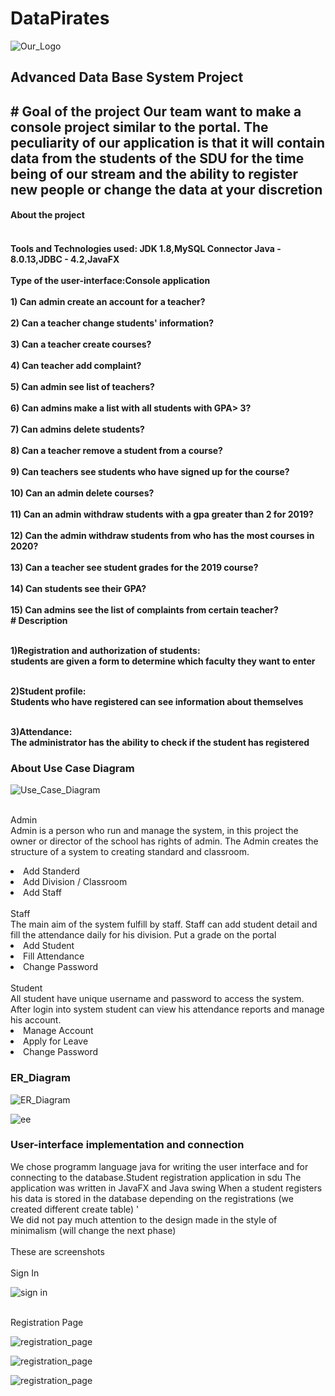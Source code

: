 # DataPirates
![Our_Logo](https://github.com/Abylaikhanaaaaa/DataPirates/blob/main/logo.png)
<h2>Advanced Data Base System Project<h2> 
# Goal of the project
Our team want to make a console project similar to the portal. The peculiarity of our application is that it will contain data from the students of the SDU for the time being of our stream and the ability to register new people or change the data at your discretion
<h4> About the project<h4>
<br> Tools and Technologies used: JDK 1.8,MySQL Connector Java - 8.0.13,JDBC - 4.2,JavaFX</br>
<br>Type of the user-interface:Console application</br>
<br>1) Can admin create an account for a teacher?</br>
<br>2) Can a teacher change students' information?</br>
<br>3) Can a teacher create courses?</br>
<br>4) Can teacher add complaint?</br>
<br>5) Can admin see list of teachers?</br>
<br>6) Can admins make a list with all students with GPA> 3?<br>
<br>7) Can admins delete students?</br>
<br>8) Can a teacher remove a student from a course?</br>
<br>9) Can teachers see students who have signed up for the course?</br>
<br>10) Can an admin delete courses?</br>
<br>11) Can an admin withdraw students with a gpa greater than 2 for 2019?</br>
<br>12) Can the admin withdraw students from who has the most courses in 2020?</br>
<br>13) Can a teacher see student grades for the 2019 course?</br>
<br>14) Can students see their GPA?</br>
<br>15) Can admins see the list of complaints from certain teacher?</br>
# Description

<br>1)Registration and authorization of students:
<br>students are given a form to determine which faculty they want to enter

<br>2)Student profile:
<br>Students who have registered can see information about themselves

<br>3)Attendance:
<br>The administrator has the ability to check if the student has registered

<h3>About Use Case Diagram</h3>

![Use_Case_Diagram](https://github.com/Abylaikhanaaaaa/DataPirates/blob/main/Usecase-1.png)

<br>Admin </br>
 Admin is a person who run and manage the system, in this project the owner or director of the school has rights of admin. The Admin creates the structure of a system to creating standard and classroom.
<li>Add Standerd</li>
<li>Add Division / Classroom</li>
<li>Add Staff</li>
<br>Staff</br>
The main aim of the  system fulfill by staff. Staff can add student detail and fill the attendance daily for his division. Put a grade on the portal
  <li>Add Student</li>
  <li>Fill Attendance</li>
  <li>Change Password</li>
<br>Student</br>
All student have unique username and password to access the system. After login into system student can view his attendance reports and manage his account. 
  <li>Manage Account</li>
  <li>Apply for Leave</li>
  <li>Change Password</li>
  <h3>ER_Diagram</h3>
  
  ![ER_Diagram](https://github.com/Abylaikhanaaaaa/DataPirates/blob/main/erdiagrm.png)
  
  
  ![ee](https://github.com/Abylaikhanaaaaa/DataPirates/blob/main/ERSymbol.png)
  
  
<h3>User-interface implementation and connection</h3>
We chose programm language java for writing the user interface and for connecting to the database.Student registration application in sdu The application was written in JavaFX and Java swing When a student registers his data is stored in the database depending on the registrations (we created different create table) '
<br>We did not pay much attention to the design made in the style of minimalism (will change the next phase) </br>
<br>These are screenshots </br>
<br>Sign In</br>

![sign in](https://github.com/Abylaikhanaaaaa/DataPirates/blob/main/phase%206/photo_2021-03-28_19-43-36.jpg)

<br>Registration Page</br>

![registration_page](https://github.com/Abylaikhanaaaaa/DataPirates/blob/main/phase%206/photo_2021-03-28_19-43-44.jpg)

![registration_page](https://github.com/Abylaikhanaaaaa/DataPirates/blob/main/phase%206/photo_2021-03-28_19-43-53.jpg)

![registration_page](https://github.com/Abylaikhanaaaaa/DataPirates/blob/main/phase%206/photo_2021-03-28_19-43-50.jpg)
